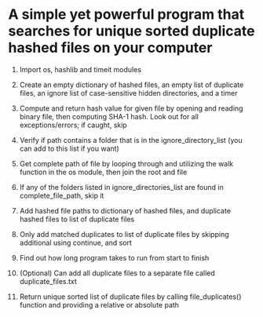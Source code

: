 # A simple yet powerful program that searches for unique sorted duplicate hashed files on your computer

1. Import os, hashlib and timeit modules

2. Create an empty dictionary of hashed files, an empty list of duplicate files, an ignore list of case-sensitive hidden directories, and a timer

3. Compute and return hash value for given file by opening and reading binary file, then computing SHA-1 hash. Look out for all exceptions/errors; if caught, skip

4. Verify if path contains a folder that is in the ignore_directory_list (you can add to this list if you want)

5. Get complete path of file by looping through and utilizing the walk function in the os module, then join the root and file

6. If any of the folders listed in ignore_directories_list are found in complete_file_path, skip it

7. Add hashed file paths to dictionary of hashed files, and duplicate hashed files to list of duplicate files

8. Only add matched duplicates to list of duplicate files by skipping additional using continue, and sort

9. Find out how long program takes to run from start to finish

10. (Optional) Can add all duplicate files to a separate file called duplicate_files.txt

11. Return unique sorted list of duplicate files by calling file_duplicates() function and providing a relative or absolute path
